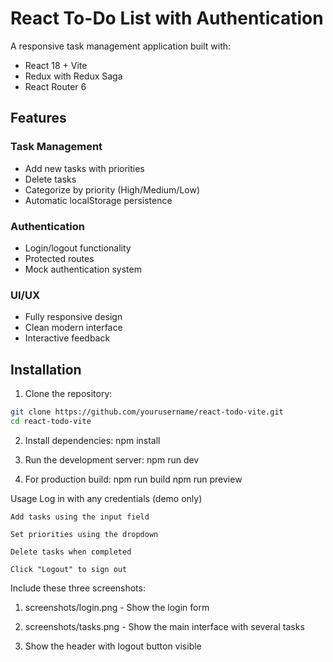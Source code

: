 # React To-Do List with Authentication

A responsive task management application built with:

- React 18 + Vite
- Redux with Redux Saga
- React Router 6

## Features

### Task Management

- Add new tasks with priorities
- Delete tasks
- Categorize by priority (High/Medium/Low)
- Automatic localStorage persistence

### Authentication

- Login/logout functionality
- Protected routes
- Mock authentication system

### UI/UX

- Fully responsive design
- Clean modern interface
- Interactive feedback

## Installation

1. Clone the repository:

```bash
git clone https://github.com/yourusername/react-todo-vite.git
cd react-todo-vite
```

2. Install dependencies:
   npm install

3. Run the development server:
   npm run dev

4. For production build:
   npm run build
   npm run preview

Usage
Log in with any credentials (demo only)

    Add tasks using the input field

    Set priorities using the dropdown

    Delete tasks when completed

    Click "Logout" to sign out

Include these three screenshots:

1.  screenshots/login.png - Show the login form

2.  screenshots/tasks.png - Show the main interface with several tasks

3.  Show the header with logout button visible
